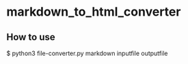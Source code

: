 # markdown_to_html_converter

## How to use

$ python3 file-converter.py markdown inputfile outputfile
